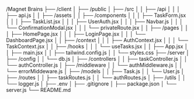 /Magnet Brains
├── /client
│ ├── /public
│ ├── /src
│ │ ├── /api
│ │ │ ├── api.js
│ │ ├── /assets
│ │ ├── /components
│ │ │ ├── TaskForm.jsx
│ │ │ ├── TaskList.jsx
│ │ │ ├── UserAuth.jsx
│ │ │ ├── Navbar.js
│ │ │ └── ConfirmationModal.jsx
│ │ │ └── privateRoute.jsx
│ │ ├── /pages
│ │ │ ├── HomePage.jsx
│ │ │ ├── LoginPage.jsx
│ │ │ └── DashboardPage.jsx
│ │ ├── /context
│ │ │ ├── AuthContext.jsx
│ │ │ └── TaskContext.jsx
│ │ ├── /hooks
│ │ │ └── useTasks.jsx
│ │ ├── App.jsx
│ │ ├── main.jsx
│ │ ├── tailwind.config.js
│ │ └── styles.css
├── /server
│ ├── /config
│ │ └── db.js
│ ├── /controllers
│ │ ├── taskController.js
│ │ └── authController.js
│ ├── /middleware
│ │ └── authMiddleware.js
│ │ └── errorMiddeware.js
│ ├── /models
│ │ ├── Task.js
│ │ └── User.js
│ ├── /routes
│ │ ├── taskRoutes.js
│ │ └── authRoutes.js
│ ├── /utils
│ │ └── logger.js
│ ├── .env
│ ├── .gitignore
│ ├── package.json
│ └── server.js
└── README.md
